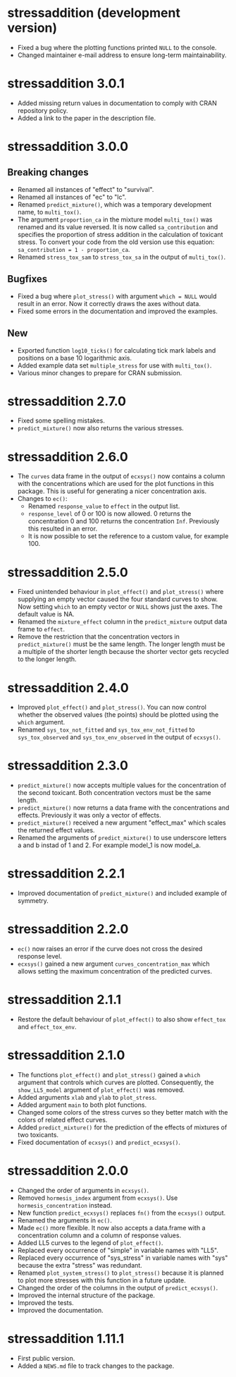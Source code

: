 # stressaddition (development version)

* Fixed a bug where the plotting functions printed `NULL` to the console.
* Changed maintainer e-mail address to ensure long-term maintainability.


# stressaddition 3.0.1
* Added missing return values in documentation to comply with CRAN repository policy.
* Added a link to the paper in the description file.


# stressaddition 3.0.0

## Breaking changes
* Renamed all instances of "effect" to "survival".
* Renamed all instances of "ec" to "lc".
* Renamed `predict_mixture()`, which was a temporary development name, to `multi_tox()`.
* The argument `proportion_ca` in the mixture model `multi_tox()` was renamed and its value reversed. It is now called `sa_contribution` and specifies the proportion of stress addition in the calculation of toxicant stress. To convert your code from the old version use this equation: `sa_contribution = 1 - proportion_ca`.
* Renamed `stress_tox_sam` to `stress_tox_sa` in the output of `multi_tox()`.

## Bugfixes
* Fixed a bug where `plot_stress()` with argument `which = NULL` would result in an error. Now it correctly draws the axes without data.
* Fixed some errors in the documentation and improved the examples.

## New
* Exported function `log10_ticks()` for calculating tick mark labels and positions on a base 10 logarithmic axis.
* Added example data set `multiple_stress` for use with `multi_tox()`.
* Various minor changes to prepare for CRAN submission.


# stressaddition 2.7.0

* Fixed some spelling mistakes.
* `predict_mixture()` now also returns the various stresses.


# stressaddition 2.6.0

* The `curves` data frame in the output of `ecxsys()` now contains a column with the concentrations which are used for the plot functions in this package. This is useful for generating a nicer concentration axis.
* Changes to `ec()`:
    * Renamed `response_value` to `effect` in the output list.
    * `response_level` of 0 or 100 is now allowed. 0 returns the concentration 0 and 100 returns the concentration `Inf`. Previously this resulted in an error.
    * It is now possible to set the reference to a custom value, for example 100.


# stressaddition 2.5.0

* Fixed unintended behaviour in `plot_effect()` and `plot_stress()` where supplying an empty vector caused the four standard curves to show. Now setting `which` to an empty vector or `NULL` shows just the axes. The default value is NA.
* Renamed the `mixture_effect` column in the `predict_mixture` output data frame to `effect`.
* Remove the restriction that the concentration vectors in `predict_mixture()` must be the same length. The longer length must be a multiple of the shorter length because the shorter vector gets recycled to the longer length.


# stressaddition 2.4.0

* Improved `plot_effect()` and `plot_stress()`. You can now control whether the observed values (the points) should be plotted using the `which` argument.
* Renamed `sys_tox_not_fitted` and `sys_tox_env_not_fitted` to `sys_tox_observed` and `sys_tox_env_observed` in the output of `ecxsys()`.


# stressaddition 2.3.0

* `predict_mixture()` now accepts multiple values for the concentration of the second toxicant. Both concentration vectors must be the same length.
* `predict_mixture()` now returns a data frame with the concentrations and effects. Previously it was only a vector of effects.
* `predict_mixture()` received a new argument "effect_max" which scales the returned effect values.
* Renamed the arguments of `predict_mixture()` to use underscore letters a and b instad of 1 and 2. For example model_1 is now model_a.


# stressaddition 2.2.1

* Improved documentation of `predict_mixture()` and included example of symmetry.


# stressaddition 2.2.0

* `ec()` now raises an error if the curve does not cross the desired response level.
* `ecxsys()` gained a new argument `curves_concentration_max` which allows setting the maximum concentration of the predicted curves.


# stressaddition 2.1.1

* Restore the default behaviour of `plot_effect()` to also show `effect_tox` and `effect_tox_env`.


# stressaddition 2.1.0

* The functions `plot_effect()` and `plot_stress()` gained a `which` argument that controls which curves are plotted. Consequently, the `show_LL5_model` argument of `plot_effect()` was removed.
* Added arguments `xlab` and `ylab` to `plot_stress`.
* Added argument `main` to both plot functions.
* Changed some colors of the stress curves so they better match with the colors of related effect curves.
* Added `predict_mixture()` for the prediction of the effects of mixtures of two toxicants.
* Fixed documentation of `ecxsys()` and `predict_ecxsys()`.


# stressaddition 2.0.0

* Changed the order of arguments in `ecxsys()`.
* Removed `hormesis_index` argument from `ecxsys()`. Use `hormesis_concentration` instead.
* New function `predict_ecxsys()` replaces `fn()` from the `ecxsys()` output.
* Renamed the arguments in `ec()`.
* Made `ec()` more flexible. It now also accepts a data.frame with a concentration column and a column of response values.
* Added LL5 curves to the legend of `plot_effect()`.
* Replaced every occurrence of "simple" in variable names with "LL5".
* Replaced every occurrence of "sys_stress" in variable names with "sys" because the extra "stress" was redundant.
* Renamed `plot_system_stress()` to `plot_stress()` because it is planned to plot more stresses with this function in a future update.
* Changed the order of the columns in the output of `predict_ecxsys()`.
* Improved the internal structure of the package.
* Improved the tests.
* Improved the documentation.


# stressaddition 1.11.1

* First public version.
* Added a `NEWS.md` file to track changes to the package.
